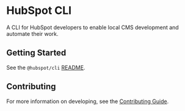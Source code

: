 # HubSpot CLI
A CLI for HubSpot developers to enable local CMS development and automate their work.

## Getting Started

See the `@hubspot/cli` [README](./packages/cli/README.md).


## Contributing

For more information on developing, see the [Contributing Guide](CONTRIBUTING.md).

